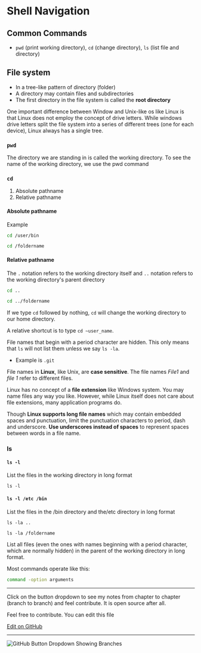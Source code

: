 # Shell Navigation

## Common Commands

- `pwd` (print working directory), `cd` (change directory), `ls` (list file and directory)

## File system

- In a tree-like pattern of directory (folder)
- A directory may contain files and subdirectories
- The first directory in the file system is called the **root directory**

One important difference between Window and Unix-like os like Linux is that Linux does not employ the concept of drive letters. While windows drive letters split the file system into a series of different trees (one for each device), Linux always has a single tree.

### `pwd`

The directory we are standing in is called the working directory. To see the name of the working directory, we use the pwd command

### `cd`

1. Absolute pathname
2. Relative pathname

#### Absolute pathname

Example

```sh
cd /user/bin
```

```sh
cd /foldername
```

#### Relative pathname

The `.` notation refers to the working directory itself and `..` notation refers to the working directory's parent directory

```sh
cd ..
```

```sh
cd ../foldername
```

If we type `cd` followed by nothing, `cd` will change the working directory to our home directory.

A relative shortcut is to type `cd ~user_name`.

File names that begin with a period character are hidden. This only means that `ls` will not list them unless we say `ls -la`.

- Example is `.git`

File names in **Linux**, like Unix, are **case sensitive**. The file names _File1_ and _file 1_ refer to different files.

Linux has no concept of a **file extension** like Windows system. You may name files any way you like. However, while Linux itself does not care about file extensions, many application programs do.

Though **Linux supports long file names** which may contain embedded spaces and punctuation, limit the punctuation characters to period, dash and underscore. **Use underscores instead of spaces** to represent spaces between words in a file name.

### ls

#### `ls -l`

List the files in the working directory in long format

```pwsh
ls -l
```

#### `ls -l /etc /bin`

List the files in the /bin directory and the/etc directory in long format

```pwsh
ls -la ..
```

```pwsh
ls -la /foldername
```

List all files (even the ones with names beginning with a period character, which are normally hidden) in the parent of the working directory in long format.

Most commands operate like this:

```sh
command -option arguments
```

---

Click on the button dropdown to see my notes from chapter to chapter (branch to branch) and feel contribute. It is open source after all.

Feel free to contribute. You can edit this file

[Edit on GitHub](https://github.com/techstackmedia/software-engineering-series/edit/main/README.md)

---

![GitHub Button Dropdown Showing Branches](https://res.cloudinary.com/bizstak/image/upload/v1685042613/github-button-dropdown_qu4m2l.jpg)
